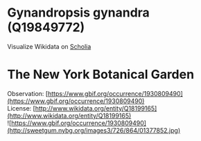 
Gynandropsis gynandra (Q19849772)
=================================
  
Visualize Wikidata on [Scholia](https://scholia.toolforge.org/taxon/Q19849772)
# The New York Botanical Garden
  
Observation: [https://www.gbif.org/occurrence/1930809490](https://www.gbif.org/occurrence/1930809490)  
License: [http://www.wikidata.org/entity/Q18199165](http://www.wikidata.org/entity/Q18199165)  
![https://www.gbif.org/occurrence/1930809490](http://sweetgum.nybg.org/images3/726/864/01377852.jpg)
